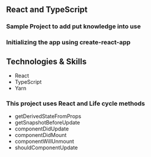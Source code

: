 ## React and TypeScript

### Sample Project to add put knowledge into use

### Initializing the app using create-react-app

## Technologies & Skills

- React
- TypeScript
- Yarn

### This project uses React and Life cycle methods

- getDerivedStateFromProps
- getSnapshotBeforeUpdate
- componentDidUpdate
- componentDidMount
- componentWillUnmount
- shouldComponentUpdate
